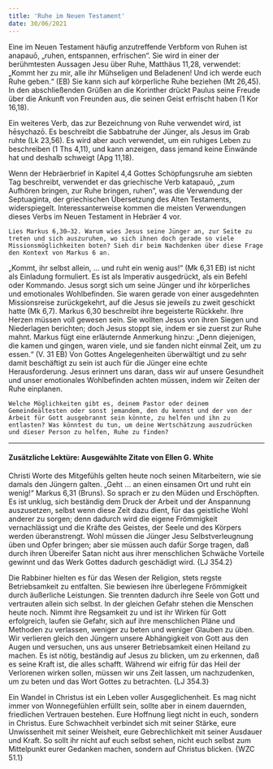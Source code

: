 ```yaml
---
title: 'Ruhe im Neuen Testament'
date: 30/06/2021
---
```


Eine im Neuen Testament häufig anzutreffende Verbform von Ruhen ist anapauō, „ruhen, entspannen, erfrischen“. Sie wird in einer der berühmtesten Aussagen Jesu über Ruhe, Matthäus 11,28, verwendet: „Kommt her zu mir, alle ihr Mühseligen und Beladenen! Und ich werde euch Ruhe geben.“ (EB) Sie kann sich auf körperliche Ruhe beziehen (Mt 26,45). In den abschließenden Grüßen an die Korinther drückt Paulus seine Freude über die Ankunft von Freunden aus, die seinen Geist erfrischt haben (1 Kor 16,18).

Ein weiteres Verb, das zur Bezeichnung von Ruhe verwendet wird, ist hēsychazō. Es beschreibt die Sabbatruhe der Jünger, als Jesus im Grab ruhte (Lk 23,56). Es wird aber auch verwendet, um ein ruhiges Leben zu beschreiben (1 Ths 4,11), und kann anzeigen, dass jemand keine Einwände hat und deshalb schweigt (Apg 11,18).

Wenn der Hebräerbrief in Kapitel 4,4 Gottes Schöpfungsruhe am siebten Tag beschreibt, verwendet er das griechische Verb katapauō, „zum Aufhören bringen, zur Ruhe bringen, ruhen“, was die Verwendung der Septuaginta, der griechischen Übersetzung des Alten Testaments, widerspiegelt. Interessanterweise kommen die meisten Verwendungen dieses Verbs im Neuen Testament in Hebräer 4 vor.

`Lies Markus 6,30–32. Warum wies Jesus seine Jünger an, zur Seite zu treten und sich auszuruhen, wo sich ihnen doch gerade so viele Missionsmöglichkeiten boten? Sieh dir beim Nachdenken über diese Frage den Kontext von Markus 6 an.`

„Kommt, ihr selbst allein, … und ruht ein wenig aus!“ (Mk 6,31 EB) ist nicht als Einladung formuliert. Es ist als Imperativ ausgedrückt, als ein Befehl oder Kommando. Jesus sorgt sich um seine Jünger und ihr körperliches und emotionales Wohlbefinden. Sie waren gerade von einer ausgedehnten Missionsreise zurückgekehrt, auf die Jesus sie jeweils zu zweit geschickt hatte (Mk 6,7). Markus 6,30 beschreibt ihre begeisterte Rückkehr. Ihre Herzen müssen voll gewesen sein. Sie wollten Jesus von ihren Siegen und Niederlagen berichten; doch Jesus stoppt sie, indem er sie zuerst zur Ruhe mahnt. Markus fügt eine erläuternde Anmerkung hinzu: „Denn diejenigen, die kamen und gingen, waren viele, und sie fanden nicht einmal Zeit, um zu essen.“ (V. 31 EB) Von Gottes Angelegenheiten überwältigt und zu sehr damit beschäftigt zu sein ist auch für die Jünger eine echte Herausforderung. Jesus erinnert uns daran, dass wir auf unsere Gesundheit und unser emotionales Wohlbefinden achten müssen, indem wir Zeiten der Ruhe einplanen.

`Welche Möglichkeiten gibt es, deinem Pastor oder deinem Gemeindeältesten oder sonst jemandem, den du kennst und der von der Arbeit für Gott ausgebrannt sein könnte, zu helfen und ihn zu entlasten? Was könntest du tun, um deine Wertschätzung auszudrücken und dieser Person zu helfen, Ruhe zu finden?`

---

#### Zusätzliche Lektüre: Ausgewählte Zitate von Ellen G. White

Christi Worte des Mitgefühls gelten heute noch seinen Mitarbeitern, wie sie damals den Jüngern galten. „Geht ... an einen einsamen Ort und ruht ein wenig!“ Markus 6,31 (Bruns). So sprach er zu den Müden und Erschöpften. Es ist unklug, sich beständig dem Druck der Arbeit und der Anspannung auszusetzen, selbst wenn diese Zeit dazu dient, für das geistliche Wohl anderer zu sorgen; denn dadurch wird die eigene Frömmigkeit vernachlässigt und die Kräfte des Geistes, der Seele und des Körpers werden überanstrengt. Wohl müssen die Jünger Jesu Selbstverleugnung üben und Opfer bringen; aber sie müssen auch dafür Sorge tragen, daß durch ihren Übereifer Satan nicht aus ihrer menschlichen Schwäche Vorteile gewinnt und das Werk Gottes dadurch geschädigt wird. {LJ 354.2}

Die Rabbiner hielten es für das Wesen der Religion, stets regste Betriebsamkeit zu entfalten. Sie bewiesen ihre überlegene Frömmigkeit durch äußerliche Leistungen. Sie trennten dadurch ihre Seele von Gott und vertrauten allein sich selbst. In der gleichen Gefahr stehen die Menschen heute noch. Nimmt ihre Regsamkeit zu und ist ihr Wirken für Gott erfolgreich, laufen sie Gefahr, sich auf ihre menschlichen Pläne und Methoden zu verlassen, weniger zu beten und weniger Glauben zu üben. Wir verlieren gleich den Jüngern unsere Abhängigkeit von Gott aus den Augen und versuchen, uns aus unserer Betriebsamkeit einen Heiland zu machen. Es ist nötig, beständig auf Jesus zu blicken, um zu erkennen, daß es seine Kraft ist, die alles schafft. Während wir eifrig für das Heil der Verlorenen wirken sollen, müssen wir uns Zeit lassen, um nachzudenken, um zu beten und das Wort Gottes zu betrachten. {LJ 354.3}

Ein Wandel in Christus ist ein Leben voller Ausgeglichenheit. Es mag nicht immer von Wonnegefühlen erfüllt sein, sollte aber in einem dauernden, friedlichen Vertrauen bestehen. Eure Hoffnung liegt nicht in euch, sondern in Christus. Eure Schwachheit verbindet sich mit seiner Stärke, eure Unwissenheit mit seiner Weisheit, eure Gebrechlichkeit mit seiner Ausdauer und Kraft. So sollt ihr nicht auf euch selbst sehen, nicht euch selbst zum Mittelpunkt eurer Gedanken machen, sondern auf Christus blicken. {WZC 51.1}